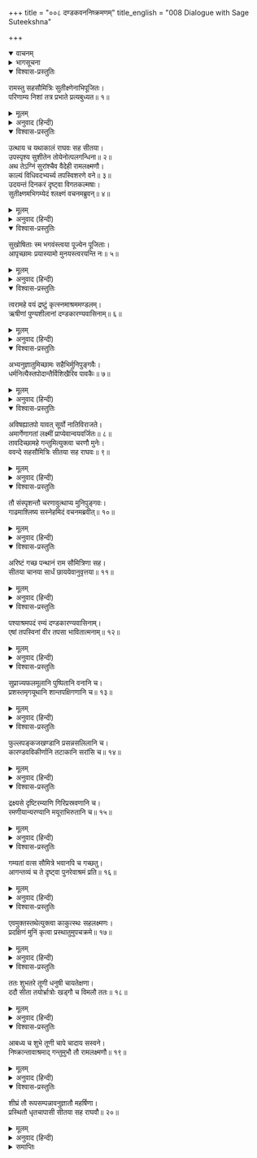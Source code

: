 +++
title = "००८ दण्डकवननिष्क्रमणम्"
title_english = "008 Dialogue with Sage Suteekshna"

+++
<details open><summary>वाचनम्</summary>
<div caption="श्रीराम-हरिसीताराममूर्ति-घनपाठिभ्यां वचनम्" class="audioEmbed" src="https://archive.org/download/Ramayana-recitation-Sriram-harisItArAmamUrti-Ghanapaati-v2/Kanda_3/Kanda_3_ARK-008-Dandakavana_Nishkramanam.mp3"></div>
</details>

<details><summary>भागसूचना</summary>

8. प्रातःकाल सुतीक्ष्णसे विदा ले श्रीराम, लक्ष्मण, सीताका वहाँसे प्रस्थान
</details>

<details open><summary>विश्वास-प्रस्तुतिः</summary>

रामस्तु सहसौमित्रिः सुतीक्ष्णेनाभिपूजितः।  
परिणाम्य निशां तत्र प्रभाते प्रत्यबुध्यत॥ १॥
</details>

<details><summary>मूलम्</summary>

रामस्तु सहसौमित्रिः सुतीक्ष्णेनाभिपूजितः।  
परिणाम्य निशां तत्र प्रभाते प्रत्यबुध्यत॥ १॥
</details>

<details><summary>अनुवाद (हिन्दी)</summary>

सुतीक्ष्णके द्वारा भलीभाँति पूजित हो लक्ष्मणसहित श्रीराम उनके आश्रममें ही रात बिताकर प्रातःकाल जाग उठे॥
</details>

<details open><summary>विश्वास-प्रस्तुतिः</summary>

उत्थाय च यथाकालं राघवः सह सीतया।  
उपस्पृश्य सुशीतेन तोयेनोत्पलगन्धिना॥ २॥  
अथ तेऽग्निं सुरांश्चैव वैदेही रामलक्ष्मणौ।  
काल्यं विधिवदभ्यर्च्य तपस्विशरणे वने॥ ३॥  
उदयन्तं दिनकरं दृष्ट्वा विगतकल्मषाः।  
सुतीक्ष्णमभिगम्येदं श्लक्ष्णं वचनमब्रुवन्॥ ४॥
</details>

<details><summary>मूलम्</summary>

उत्थाय च यथाकालं राघवः सह सीतया।  
उपस्पृश्य सुशीतेन तोयेनोत्पलगन्धिना॥ २॥  
अथ तेऽग्निं सुरांश्चैव वैदेही रामलक्ष्मणौ।  
काल्यं विधिवदभ्यर्च्य तपस्विशरणे वने॥ ३॥  
उदयन्तं दिनकरं दृष्ट्वा विगतकल्मषाः।  
सुतीक्ष्णमभिगम्येदं श्लक्ष्णं वचनमब्रुवन्॥ ४॥
</details>

<details><summary>अनुवाद (हिन्दी)</summary>

सीतासहित श्रीराम और लक्ष्मणने ठीक समयसे उठकर कमलकी सुगन्धसे सुवासित परम शीतल जलके द्वारा स्नान किया। तदनन्तर उन तीनोंने ही मिलकर विधिपूर्वक अग्नि और देवताओंकी प्रातःकालिक पूजा की। इसके बाद तपस्वीजनोंके आश्रयभूत वनमें उदित हुए सूर्यदेवका दर्शन करके वे तीनों निष्पाप पथिक सुतीक्ष्ण मुनिके पास गये और यह मधुर वचन बोले—॥ २—४॥
</details>

<details open><summary>विश्वास-प्रस्तुतिः</summary>

सुखोषिताः स्म भगवंस्त्वया पूज्येन पूजिताः।  
आपृच्छामः प्रयास्यामो मुनयस्त्वरयन्ति नः॥ ५॥
</details>

<details><summary>मूलम्</summary>

सुखोषिताः स्म भगवंस्त्वया पूज्येन पूजिताः।  
आपृच्छामः प्रयास्यामो मुनयस्त्वरयन्ति नः॥ ५॥
</details>

<details><summary>अनुवाद (हिन्दी)</summary>

‘भगवन्! आपने पूजनीय होकर भी हमलोगोंकी पूजा की है। हम आपके आश्रममें बड़े सुखसे रहे हैं। अब हम यहाँसे जायँगे, इसके लिये आपकी आज्ञा चाहते हैं। ये मुनि हमें चलनेके लिये जल्दी मचा रहे हैं॥ ५॥
</details>

<details open><summary>विश्वास-प्रस्तुतिः</summary>

त्वरामहे वयं द्रष्टुं कृत्स्नमाश्रममण्डलम्।  
ऋषीणां पुण्यशीलानां दण्डकारण्यवासिनाम्॥ ६॥
</details>

<details><summary>मूलम्</summary>

त्वरामहे वयं द्रष्टुं कृत्स्नमाश्रममण्डलम्।  
ऋषीणां पुण्यशीलानां दण्डकारण्यवासिनाम्॥ ६॥
</details>

<details><summary>अनुवाद (हिन्दी)</summary>

‘हमलोग दण्डकारण्यमें निवास करनेवाले पुण्यात्मा ऋषियोंके सम्पूर्ण आश्रममण्डलका दर्शन करनेके लिये उतावले हो रहे हैं॥ ६॥
</details>

<details open><summary>विश्वास-प्रस्तुतिः</summary>

अभ्यनुज्ञातुमिच्छामः सहैभिर्मुनिपुङ्गवैः।  
धर्मनित्यैस्तपोदान्तैर्विशिखैरिव पावकैः॥ ७॥
</details>

<details><summary>मूलम्</summary>

अभ्यनुज्ञातुमिच्छामः सहैभिर्मुनिपुङ्गवैः।  
धर्मनित्यैस्तपोदान्तैर्विशिखैरिव पावकैः॥ ७॥
</details>

<details><summary>अनुवाद (हिन्दी)</summary>

‘अतः हमारी इच्छा है कि आप धूमरहित अग्निके समान तेजस्वी, तपस्याद्वारा इन्द्रियोंको वशमें रखनेवाले तथा नित्य-धर्मपरायण इन श्रेष्ठ महर्षियोंके साथ यहाँसे जानेके लिये हमें आज्ञा दें॥ ७॥
</details>

<details open><summary>विश्वास-प्रस्तुतिः</summary>

अविषह्यातपो यावत् सूर्यो नातिविराजते।  
अमार्गेणागतां लक्ष्मीं प्राप्येवान्वयवर्जितः॥ ८॥  
तावदिच्छामहे गन्तुमित्युक्त्वा चरणौ मुनेः।  
ववन्दे सहसौमित्रिः सीतया सह राघवः॥ ९॥
</details>

<details><summary>मूलम्</summary>

अविषह्यातपो यावत् सूर्यो नातिविराजते।  
अमार्गेणागतां लक्ष्मीं प्राप्येवान्वयवर्जितः॥ ८॥  
तावदिच्छामहे गन्तुमित्युक्त्वा चरणौ मुनेः।  
ववन्दे सहसौमित्रिः सीतया सह राघवः॥ ९॥
</details>

<details><summary>अनुवाद (हिन्दी)</summary>

‘जैसे अन्यायसे आयी हुई सम्पत्तिको पाकर किसी नीच कुलके मनुष्यमें असह्य उग्रता आ जाती है, उसी प्रकार यह सूर्यदेव जबतक असह्य ताप देनेवाले होकर प्रचण्ड तेजसे प्रकाशित न होने लगें, उसके पहले ही हम यहाँसे चल देना चाहते हैं।’ ऐसा कहकर लक्ष्मण और सीतासहित श्रीरामने मुनिके चरणोंकी वन्दना की॥
</details>

<details open><summary>विश्वास-प्रस्तुतिः</summary>

तौ संस्पृशन्तौ चरणावुत्थाप्य मुनिपुङ्गवः।  
गाढमाश्लिष्य सस्नेहमिदं वचनमब्रवीत्॥ १०॥
</details>

<details><summary>मूलम्</summary>

तौ संस्पृशन्तौ चरणावुत्थाप्य मुनिपुङ्गवः।  
गाढमाश्लिष्य सस्नेहमिदं वचनमब्रवीत्॥ १०॥
</details>

<details><summary>अनुवाद (हिन्दी)</summary>

अपने चरणोंका स्पर्श करते हुए श्रीराम और लक्ष्मणको उठाकर मुनिवर सुतीक्ष्णने कसकर हृदयसे लगा लिया और बड़े स्नेहसे इस प्रकार कहा—॥ १०॥
</details>

<details open><summary>विश्वास-प्रस्तुतिः</summary>

अरिष्टं गच्छ पन्थानं राम सौमित्रिणा सह।  
सीतया चानया सार्धं छाययेवानुवृत्तया॥ ११॥
</details>

<details><summary>मूलम्</summary>

अरिष्टं गच्छ पन्थानं राम सौमित्रिणा सह।  
सीतया चानया सार्धं छाययेवानुवृत्तया॥ ११॥
</details>

<details><summary>अनुवाद (हिन्दी)</summary>

‘श्रीराम! आप छायाकी भाँति अनुसरण करनेवाली इस धर्मपत्नी सीता तथा सुमित्राकुमार लक्ष्मणके साथ यात्रा कीजिये। आपका मार्ग विघ्न-बाधाओंसे रहित परम मङ्गलमय हो॥ ११॥
</details>

<details open><summary>विश्वास-प्रस्तुतिः</summary>

पश्याश्रमपदं रम्यं दण्डकारण्यवासिनाम्।  
एषां तपस्विनां वीर तपसा भावितात्मनाम्॥ १२॥
</details>

<details><summary>मूलम्</summary>

पश्याश्रमपदं रम्यं दण्डकारण्यवासिनाम्।  
एषां तपस्विनां वीर तपसा भावितात्मनाम्॥ १२॥
</details>

<details><summary>अनुवाद (हिन्दी)</summary>

‘वीर! तपस्यासे शुद्ध अन्तःकरणवाले दण्डकारण्य-वासी इन तपस्वी मुनियोंके रमणीय आश्रमोंका दर्शन कीजिये॥
</details>

<details open><summary>विश्वास-प्रस्तुतिः</summary>

सुप्राज्यफलमूलानि पुष्पितानि वनानि च।  
प्रशस्तमृगयूथानि शान्तपक्षिगणानि च॥ १३॥
</details>

<details><summary>मूलम्</summary>

सुप्राज्यफलमूलानि पुष्पितानि वनानि च।  
प्रशस्तमृगयूथानि शान्तपक्षिगणानि च॥ १३॥
</details>

<details><summary>अनुवाद (हिन्दी)</summary>

‘इस यात्रामें आप प्रचुर फल-मूलोंसे युक्त तथा फूलोंसे सुशोभित अनेक वन देखेंगे; वहाँ उत्तम मृगोंके झुंड विचरते होंगे और पक्षी शान्तभावसे रहते होंगे॥ १३॥
</details>

<details open><summary>विश्वास-प्रस्तुतिः</summary>

फुल्लपङ्कजखण्डानि प्रसन्नसलिलानि च।  
कारण्डवविकीर्णानि तटाकानि सरांसि च॥ १४॥
</details>

<details><summary>मूलम्</summary>

फुल्लपङ्कजखण्डानि प्रसन्नसलिलानि च।  
कारण्डवविकीर्णानि तटाकानि सरांसि च॥ १४॥
</details>

<details><summary>अनुवाद (हिन्दी)</summary>

‘आपको बहुत-से ऐसे तालाब और सरोवर दिखायी देंगे, जिनमें प्रफुल्ल कमलोंके समूह शोभा दे रहे होंगे। उनमें स्वच्छ जल भरे होंगे तथा कारण्डव आदि जलपक्षी सब ओर फैल रहे होंगे॥ १४॥
</details>

<details open><summary>विश्वास-प्रस्तुतिः</summary>

द्रक्ष्यसे दृष्टिरम्याणि गिरिप्रस्रवणानि च।  
रमणीयान्यरण्यानि मयूराभिरुतानि च॥ १५॥
</details>

<details><summary>मूलम्</summary>

द्रक्ष्यसे दृष्टिरम्याणि गिरिप्रस्रवणानि च।  
रमणीयान्यरण्यानि मयूराभिरुतानि च॥ १५॥
</details>

<details><summary>अनुवाद (हिन्दी)</summary>

‘नेत्रोंको रमणीय प्रतीत होनेवाले पहाड़ी झरनों और मोरोंकी मीठी बोलीसे गूँजती हुई सुरम्य वनस्थलियोंको भी आप देखेंगे॥ १५॥
</details>

<details open><summary>विश्वास-प्रस्तुतिः</summary>

गम्यतां वत्स सौमित्रे भवानपि च गच्छतु।  
आगन्तव्यं च ते दृष्ट्वा पुनरेवाश्रमं प्रति॥ १६॥
</details>

<details><summary>मूलम्</summary>

गम्यतां वत्स सौमित्रे भवानपि च गच्छतु।  
आगन्तव्यं च ते दृष्ट्वा पुनरेवाश्रमं प्रति॥ १६॥
</details>

<details><summary>अनुवाद (हिन्दी)</summary>

‘श्रीराम! जाइये, वत्स सुमित्राकुमार! तुम भी जाओ। दण्डकारण्यके आश्रमोंका दर्शन करके आपलोगोंको फिर इसी आश्रममें आ जाना चाहिये’॥ १६॥
</details>

<details open><summary>विश्वास-प्रस्तुतिः</summary>

एवमुक्तस्तथेत्युक्त्वा काकुत्स्थः सहलक्ष्मणः।  
प्रदक्षिणं मुनिं कृत्वा प्रस्थातुमुपचक्रमे॥ १७॥
</details>

<details><summary>मूलम्</summary>

एवमुक्तस्तथेत्युक्त्वा काकुत्स्थः सहलक्ष्मणः।  
प्रदक्षिणं मुनिं कृत्वा प्रस्थातुमुपचक्रमे॥ १७॥
</details>

<details><summary>अनुवाद (हिन्दी)</summary>

उनके ऐसा कहनेपर लक्ष्मणसहित श्रीरामने ‘बहुत अच्छा’ कहकर मुनिकी परिक्रमा की और वहाँसे प्रस्थान करनेकी तैयारी की॥ १७॥
</details>

<details open><summary>विश्वास-प्रस्तुतिः</summary>

ततः शुभतरे तूणी धनुषी चायतेक्षणा।  
ददौ सीता तयोर्भ्रात्रोः खड्गौ च विमलौ ततः॥ १८॥
</details>

<details><summary>मूलम्</summary>

ततः शुभतरे तूणी धनुषी चायतेक्षणा।  
ददौ सीता तयोर्भ्रात्रोः खड्गौ च विमलौ ततः॥ १८॥
</details>

<details><summary>अनुवाद (हिन्दी)</summary>

तदनन्तर विशाल नेत्रोंवाली सीताने उन दोनों भाइयोंके हाथमें दो परम सुन्दर तूणीर, धनुष और चमचमाते हुए खड्ग प्रदान किये॥ १८॥
</details>

<details open><summary>विश्वास-प्रस्तुतिः</summary>

आबध्य च शुभे तूणी चापे चादाय सस्वने।  
निष्क्रान्तावाश्रमाद् गन्तुमुभौ तौ रामलक्ष्मणौ॥ १९॥
</details>

<details><summary>मूलम्</summary>

आबध्य च शुभे तूणी चापे चादाय सस्वने।  
निष्क्रान्तावाश्रमाद् गन्तुमुभौ तौ रामलक्ष्मणौ॥ १९॥
</details>

<details><summary>अनुवाद (हिन्दी)</summary>

उन सुन्दर तूणीरोंको पीठपर बाँधकर टंकारते हुए धनुषोंको हाथमें ले वे दोनों भाई श्रीराम और लक्ष्मण आश्रमसे बाहर निकले॥ १९॥
</details>

<details open><summary>विश्वास-प्रस्तुतिः</summary>

शीघ्रं तौ रूपसम्पन्नावनुज्ञातौ महर्षिणा।  
प्रस्थितौ धृतचापासी सीतया सह राघवौ॥ २०॥
</details>

<details><summary>मूलम्</summary>

शीघ्रं तौ रूपसम्पन्नावनुज्ञातौ महर्षिणा।  
प्रस्थितौ धृतचापासी सीतया सह राघवौ॥ २०॥
</details>

<details><summary>अनुवाद (हिन्दी)</summary>

वे दोनों रघुवंशी वीर बड़े ही रूपवान् थे, उन्होंने खड्ग और धनुष धारण करके महर्षिकी आज्ञा ले सीताके साथ शीघ्र ही वहाँसे प्रस्थान किया॥ २०॥
</details>

<details><summary>समाप्तिः</summary>

इत्यार्षे श्रीमद्रामायणे वाल्मीकीये आदिकाव्येऽरण्यकाण्डेऽष्टमः सर्गः॥ ८॥  
इस प्रकार श्रीवाल्मीकिनिर्मित आर्षरामायण आदिकाव्यके अरण्यकाण्डमें आठवाँ सर्ग पूरा हुआ॥ ८॥
</details>

